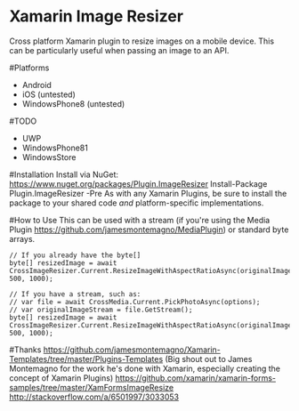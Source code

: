 # Xamarin Image Resizer
Cross platform Xamarin plugin to resize images on a mobile device.  This can be particularly useful when passing an image to an API.

#Platforms
 - Android
 - iOS (untested)
 - WindowsPhone8 (untested)
 
#TODO
 - UWP
 - WindowsPhone81
 - WindowsStore

#Installation
Install via NuGet: https://www.nuget.org/packages/Plugin.ImageResizer
    Install-Package Plugin.ImageResizer -Pre
As with any Xamarin Plugins, be sure to install the package to your shared code _and_ platform-specific implementations.

#How to Use
This can be used with a stream (if you're using the Media Plugin https://github.com/jamesmontemagno/MediaPlugin) or standard byte arrays.

    // If you already have the byte[]
    byte[] resizedImage = await CrossImageResizer.Current.ResizeImageWithAspectRatioAsync(originalImageBytes, 500, 1000);
    
    // If you have a stream, such as:
    // var file = await CrossMedia.Current.PickPhotoAsync(options);
    // var originalImageStream = file.GetStream();
    byte[] resizedImage = await CrossImageResizer.Current.ResizeImageWithAspectRatioAsync(originalImageStream, 500, 1000);



#Thanks
https://github.com/jamesmontemagno/Xamarin-Templates/tree/master/Plugins-Templates (Big shout out to James Montemagno for the work he's done with Xamarin, especially creating the concept of Xamarin Plugins)
https://github.com/xamarin/xamarin-forms-samples/tree/master/XamFormsImageResize
http://stackoverflow.com/a/6501997/3033053
